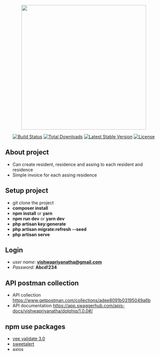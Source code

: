 <p align="center"><img src="https://res.cloudinary.com/dtfbvvkyp/image/upload/v1566331377/laravel-logolockup-cmyk-red.svg" width="400"></p>

<p align="center">
<a href="https://travis-ci.org/laravel/framework"><img src="https://travis-ci.org/laravel/framework.svg" alt="Build Status"></a>
<a href="https://packagist.org/packages/laravel/framework"><img src="https://poser.pugx.org/laravel/framework/d/total.svg" alt="Total Downloads"></a>
<a href="https://packagist.org/packages/laravel/framework"><img src="https://poser.pugx.org/laravel/framework/v/stable.svg" alt="Latest Stable Version"></a>
<a href="https://packagist.org/packages/laravel/framework"><img src="https://poser.pugx.org/laravel/framework/license.svg" alt="License"></a>
</p>

## About project
- Can create resident, residence and assing to each resident and residence
- Simple invoice for each assing residence

## Setup project
- git clone the project
- **composer install**
- **npm install** or **yarn**
- **npm run dev** or **yarn dev**
- **php artisan key:generate**
- **php artisan migrate:refresh --seed**
- **php artisan serve**

## Login
- *user name:* **vishwapriyanatha@gmail.com**
- *Password:* **Abcd!234**

## API postman collection
- API collection
 https://www.getpostman.com/collections/adee8091b03195049a6b
- API documentation
 https://app.swaggerhub.com/apis-docs/vishwapriyanatha/dolphiq/1.0.0#/
## npm use packages
- <a href="https://logaretm.github.io/vee-validate/">vee validate 3.0</a>
- <a href="https://sweetalert.js.org/">sweetalert</a>
- axios
